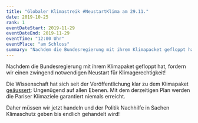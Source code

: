 ```yaml
---
title: "Globaler Klimastreik #NeustartKlima am 29.11."
date: 2019-10-25
rank: 1
eventDateStart: 2019-11-29
eventDateEnd: 2019-11-29
eventTime: "12:00 Uhr"
eventPlace: "am Schloss"
summary: "Nachdem die Bundesregierung mit ihrem Klimapacket gefloppt hat, fordern wir einen zwingend notwendigen Neustart für Klimagerechtigkeit!"
---
```

Nachdem die Bundesregierung mit ihrem Klimapaket gefloppt hat, fordern wir einen zwingend notwendigen Neustart für Klimagerechtigkeit!

Die Wissenschaft hat sich seit der Veröffentlichung klar zu dem Klimapaket
<a href=https://www.scientists4future.org/infomaterial/infos-fuer-medienschaffende/scientists-for-future-zum-klimapaket/>geäussert</a>:
Ungenügend auf allen Ebenen.
Mit dem derzeitigen Plan werden die Pariser Klimaziele garantiert niemals erreicht.

Daher müssen wir jetzt handeln und der Politik Nachhilfe in Sachen Klimaschutz geben bis endlich gehandelt wird!
